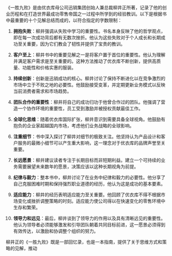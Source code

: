 《一胜九败》是由优衣库母公司迅销集团创始人兼总裁柳井正所著，记录了他的创业历程和在打造世界最成功零售帝国之一过程中所学到的经验教训。以下是根据书中最重要的十个见解总结而成的，以符合指定的字数限制：

1. **拥抱失败**：柳井强调从失败中学习的重要性。书名本身反映了他的哲学观点，即在每一次成功背后都有无数次挫折。他认为这些失败对于个人成长和长期成功至关重要，因为它们教会了韧性并提供了宝贵的教训。

2. **客户至上**：柳井书中的重要见解之一是将客户置于首位的重要性。他认为理解并满足客户需求是至关重要的。这种方法推动了优衣库不断创新，提供高质量、功能性和价格实惠的服装。

3. **持续创新**：创新是迅销成功的核心。柳井讨论了保持不断进化以在竞争激烈的市场中立于不败之地的必要性。他鼓励接受变革，并定期更新业务模式以反映当前消费者需求和市场趋势。

4. **团队合作的重要性**：柳井将自己的成功归功于他曾合作过的团队。他强调了营造一个协作环境的重要性，员工受到激励并被授权贡献最佳工作。

5. **全球化思维**：随着优衣库国际扩张，柳井意识到需要具备全球视角。他鼓励有抱负的企业家超越国内市场，考虑他们业务战略的全球影响。

6. **注重细节**：书中深入探讨了柳井对细节的极致关注。他坚持认为产品设计和客户服务的最微小细节可以产生重大影响，这一理念对于优衣库的品牌声誉至关重要。

7. **长远愿景**：柳井建议读者专注于长期目标而非短期利益。建立一个可持续的业务需要展望未来数年的愿景，决策应该以这种长期视角为前提。

8. **纪律与毅力**：整本书中，柳井讨论了在业务中纪律和毅力的必要性。他分享了自己克服困难时期和保持强烈职业道德的经历，他认为这是成功的基本要素。

9. **适应能力**：柳井的经历表明适应能力至关重要。他回顾了优衣库不得不根据市场变化或挫折调整策略的时刻。适应能力使公司得以在快速变化的零售环境中生存和繁荣。

10. **领导力和远见**：最后，柳井谈到了领导力的作用以及具有清晰远见的重要性。他认为领导者必须能够激发和引导团队朝着共同目标前进，这一愿景必须得到有效传达，以激励和协调整个组织的努力。

柳井正的《一胜九败》既是一部回忆录，也是一本指南，提供了关于思维方式和策略的见解，推动